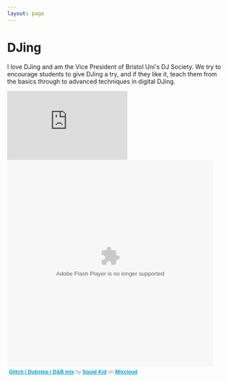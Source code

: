 ```yaml
---
layout: page
---
```

# DJing

I love DJing and am the Vice President of Bristol Uni's DJ Society. We try to encourage students to give DJing a try, and if they like it, teach them from the basics through to advanced techniques in digital DJing.

<div class="float_right">
  <iframe src="http://www.mixcloud.com/widget/follow/?u=http%3A%2F%2Fwww.mixcloud.com%2Fmattbessey%2F&amp;amp;h=160&amp;amp;w=280&amp;amp;faces=on" width="280px" height="160px" style="border:none;" frameborder="0" scrolling="no"> </iframe>
  <script type="text/javascript" src="http://widget.mixcloud.com/media/js/follow_embed.js"> </script>
</div>

<div>
  <object width="480" height="480">
    <param name="movie" value="//www.mixcloud.com/media/swf/player/mixcloudLoader.swf?feed=http%3A%2F%2Fwww.mixcloud.com%2Fmattbessey%2Fglitch-dubstep-db-mix%2F&amp;embed_uuid=c8bb278c-02e5-49a8-ac14-a1b527a64a49&amp;stylecolor=&amp;embed_type=widget_standard"></param>
    <param name="allowFullScreen" value="true"></param>
    <param name="wmode" value="opaque"></param>
    <param name="allowscriptaccess" value="always"></param>
    <embed src="//www.mixcloud.com/media/swf/player/mixcloudLoader.swf?feed=http%3A%2F%2Fwww.mixcloud.com%2Fmattbessey%2Fglitch-dubstep-db-mix%2F&amp;embed_uuid=c8bb278c-02e5-49a8-ac14-a1b527a64a49&amp;stylecolor=&amp;embed_type=widget_standard" type="application/x-shockwave-flash" wmode="opaque" allowscriptaccess="always" allowfullscreen="true" width="480" height="480"></embed>
  </object>
  <div style="clear:both; height:3px;"></div>
  <p style="display:block; font-size:12px; font-family:Helvetica, Arial, sans-serif; margin:0; padding: 3px 4px; color:#999;"><a href="http://www.mixcloud.com/mattbessey/glitch-dubstep-db-mix/?utm_source=widget&amp;amp;utm_medium=web&amp;amp;utm_campaign=base_links&amp;amp;utm_term=resource_link" target="_blank" style="color:#02a0c7; font-weight:bold;">Glitch / Dubstep / D&amp;B mix</a><span> by </span><a href="http://www.mixcloud.com/mattbessey/?utm_source=widget&amp;amp;utm_medium=web&amp;amp;utm_campaign=base_links&amp;amp;utm_term=profile_link" target="_blank" style="color:#02a0c7; font-weight:bold;">Squid Kid</a><span> on </span><a href="http://www.mixcloud.com/?utm_source=widget&amp;utm_medium=web&amp;utm_campaign=base_links&amp;utm_term=homepage_link" target="_blank" style="color:#02a0c7; font-weight:bold;"> Mixcloud</a></p>
  <div style="clear:both; height:3px;">
  </div>
</div>